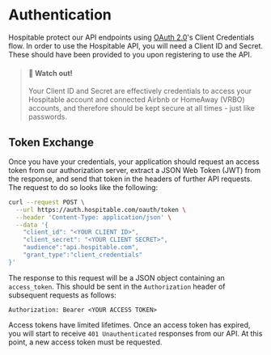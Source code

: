 # Authentication

Hospitable protect our API endpoints using [OAuth 2.0](https://tools.ietf.org/html/rfc6749)'s Client Credentials flow. In order to use the Hospitable API, you will need a Client ID and Secret. These should have been provided to you upon registering to use the API.


<!-- theme: warning -->
> #### 👀 Watch out!
> 
> Your Client ID and Secret are effectively credentials to access your Hospitable account and connected Airbnb or HomeAway (VRBO) accounts, and therefore should be kept secure at all times - just like passwords.


## Token Exchange

Once you have your credentials, your application should request an access token from our authorization server, extract a JSON Web Token (JWT) from the response, and send that token in the headers of further API requests. The request to do so looks like the following:

```bash
curl --request POST \
  --url https://auth.hospitable.com/oauth/token \
  --header 'Content-Type: application/json' \
  --data '{
	"client_id": "<YOUR CLIENT ID>",
	"client_secret": "<YOUR CLIENT SECRET>",
	"audience":"api.hospitable.com",
	"grant_type":"client_credentials"
}'
```

The response to this request will be a JSON object containing an `access_token`. This should be sent in the `Authorization` header of subsequent requests as follows:

```http
Authorization: Bearer <YOUR ACCESS TOKEN>
```

Access tokens have limited lifetimes. Once an access token has expired, you will start to receive `401 Unauthenticated` responses from our API. At this point, a new access token must be requested.
